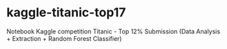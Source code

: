 # kaggle-titanic-top17
Notebook Kaggle competition Titanic - Top 12% Submission (Data Analysis + Extraction + Random Forest Classifier) 
